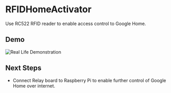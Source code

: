 # RFIDHomeActivator
Use RC522 RFID reader to enable access control to Google Home.
## Demo
![Real Life Demonstration](https://github.com/Edreva/RFIDHomeActivator/blob/gh-resources/HomeActivator.gif)
## Next Steps
- Connect Relay board to Raspberry Pi to enable further control of Google Home over internet.
